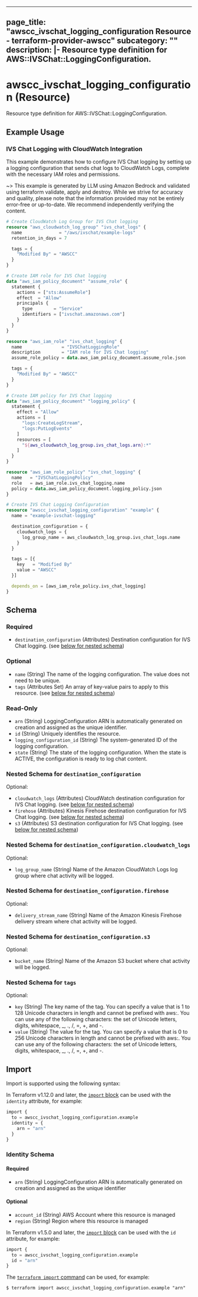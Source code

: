 
---
page_title: "awscc_ivschat_logging_configuration Resource - terraform-provider-awscc"
subcategory: ""
description: |-
  Resource type definition for AWS::IVSChat::LoggingConfiguration.
---

# awscc_ivschat_logging_configuration (Resource)

Resource type definition for AWS::IVSChat::LoggingConfiguration.

## Example Usage

### IVS Chat Logging with CloudWatch Integration

This example demonstrates how to configure IVS Chat logging by setting up a logging configuration that sends chat logs to CloudWatch Logs, complete with the necessary IAM roles and permissions.

~> This example is generated by LLM using Amazon Bedrock and validated using terraform validate, apply and destroy. While we strive for accuracy and quality, please note that the information provided may not be entirely error-free or up-to-date. We recommend independently verifying the content.

```terraform
# Create CloudWatch Log Group for IVS Chat logging
resource "aws_cloudwatch_log_group" "ivs_chat_logs" {
  name              = "/aws/ivschat/example-logs"
  retention_in_days = 7

  tags = {
    "Modified By" = "AWSCC"
  }
}

# Create IAM role for IVS Chat logging
data "aws_iam_policy_document" "assume_role" {
  statement {
    actions = ["sts:AssumeRole"]
    effect  = "Allow"
    principals {
      type        = "Service"
      identifiers = ["ivschat.amazonaws.com"]
    }
  }
}

resource "aws_iam_role" "ivs_chat_logging" {
  name               = "IVSChatLoggingRole"
  description        = "IAM role for IVS Chat logging"
  assume_role_policy = data.aws_iam_policy_document.assume_role.json

  tags = {
    "Modified By" = "AWSCC"
  }
}

# Create IAM policy for IVS Chat logging
data "aws_iam_policy_document" "logging_policy" {
  statement {
    effect = "Allow"
    actions = [
      "logs:CreateLogStream",
      "logs:PutLogEvents"
    ]
    resources = [
      "${aws_cloudwatch_log_group.ivs_chat_logs.arn}:*"
    ]
  }
}

resource "aws_iam_role_policy" "ivs_chat_logging" {
  name   = "IVSChatLoggingPolicy"
  role   = aws_iam_role.ivs_chat_logging.name
  policy = data.aws_iam_policy_document.logging_policy.json
}

# Create IVS Chat Logging Configuration
resource "awscc_ivschat_logging_configuration" "example" {
  name = "example-ivschat-logging"

  destination_configuration = {
    cloudwatch_logs = {
      log_group_name = aws_cloudwatch_log_group.ivs_chat_logs.name
    }
  }

  tags = [{
    key   = "Modified By"
    value = "AWSCC"
  }]

  depends_on = [aws_iam_role_policy.ivs_chat_logging]
}
```

<!-- schema generated by tfplugindocs -->
## Schema

### Required

- `destination_configuration` (Attributes) Destination configuration for IVS Chat logging. (see [below for nested schema](#nestedatt--destination_configuration))

### Optional

- `name` (String) The name of the logging configuration. The value does not need to be unique.
- `tags` (Attributes Set) An array of key-value pairs to apply to this resource. (see [below for nested schema](#nestedatt--tags))

### Read-Only

- `arn` (String) LoggingConfiguration ARN is automatically generated on creation and assigned as the unique identifier.
- `id` (String) Uniquely identifies the resource.
- `logging_configuration_id` (String) The system-generated ID of the logging configuration.
- `state` (String) The state of the logging configuration. When the state is ACTIVE, the configuration is ready to log chat content.

<a id="nestedatt--destination_configuration"></a>
### Nested Schema for `destination_configuration`

Optional:

- `cloudwatch_logs` (Attributes) CloudWatch destination configuration for IVS Chat logging. (see [below for nested schema](#nestedatt--destination_configuration--cloudwatch_logs))
- `firehose` (Attributes) Kinesis Firehose destination configuration for IVS Chat logging. (see [below for nested schema](#nestedatt--destination_configuration--firehose))
- `s3` (Attributes) S3 destination configuration for IVS Chat logging. (see [below for nested schema](#nestedatt--destination_configuration--s3))

<a id="nestedatt--destination_configuration--cloudwatch_logs"></a>
### Nested Schema for `destination_configuration.cloudwatch_logs`

Optional:

- `log_group_name` (String) Name of the Amazon CloudWatch Logs log group where chat activity will be logged.


<a id="nestedatt--destination_configuration--firehose"></a>
### Nested Schema for `destination_configuration.firehose`

Optional:

- `delivery_stream_name` (String) Name of the Amazon Kinesis Firehose delivery stream where chat activity will be logged.


<a id="nestedatt--destination_configuration--s3"></a>
### Nested Schema for `destination_configuration.s3`

Optional:

- `bucket_name` (String) Name of the Amazon S3 bucket where chat activity will be logged.



<a id="nestedatt--tags"></a>
### Nested Schema for `tags`

Optional:

- `key` (String) The key name of the tag. You can specify a value that is 1 to 128 Unicode characters in length and cannot be prefixed with aws:. You can use any of the following characters: the set of Unicode letters, digits, whitespace, _, ., /, =, +, and -.
- `value` (String) The value for the tag. You can specify a value that is 0 to 256 Unicode characters in length and cannot be prefixed with aws:. You can use any of the following characters: the set of Unicode letters, digits, whitespace, _, ., /, =, +, and -.

## Import

Import is supported using the following syntax:

In Terraform v1.12.0 and later, the [`import` block](https://developer.hashicorp.com/terraform/language/import) can be used with the `identity` attribute, for example:

```terraform
import {
  to = awscc_ivschat_logging_configuration.example
  identity = {
    arn = "arn"
  }
}
```

<!-- schema generated by tfplugindocs -->
### Identity Schema

#### Required

- `arn` (String) LoggingConfiguration ARN is automatically generated on creation and assigned as the unique identifier

#### Optional

- `account_id` (String) AWS Account where this resource is managed
- `region` (String) Region where this resource is managed

In Terraform v1.5.0 and later, the [`import` block](https://developer.hashicorp.com/terraform/language/import) can be used with the `id` attribute, for example:

```terraform
import {
  to = awscc_ivschat_logging_configuration.example
  id = "arn"
}
```

The [`terraform import` command](https://developer.hashicorp.com/terraform/cli/commands/import) can be used, for example:

```shell
$ terraform import awscc_ivschat_logging_configuration.example "arn"
```
